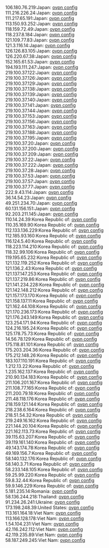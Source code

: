 106.180.76.219:Japan: [ovpn config](vpn/106_180_76_219.ovpn)  
111.216.226.24:Japan: [ovpn config](vpn/111_216_226_24.ovpn)  
111.217.65.191:Japan: [ovpn config](vpn/111_217_65_191.ovpn)  
113.150.93.252:Japan: [ovpn config](vpn/113_150_93_252.ovpn)  
118.159.72.49:Japan: [ovpn config](vpn/118_159_72_49.ovpn)  
118.237.8.184:Japan: [ovpn config](vpn/118_237_8_184.ovpn)  
121.109.77.83:Japan: [ovpn config](vpn/121_109_77_83.ovpn)  
121.3.116.14:Japan: [ovpn config](vpn/121_3_116_14.ovpn)  
126.126.83.105:Japan: [ovpn config](vpn/126_126_83_105.ovpn)  
126.220.67.38:Japan: [ovpn config](vpn/126_220_67_38.ovpn)  
152.165.61.53:Japan: [ovpn config](vpn/152_165_61_53.ovpn)  
194.193.111.247:Japan: [ovpn config](vpn/194_193_111_247.ovpn)  
219.100.37.122:Japan: [ovpn config](vpn/219_100_37_122.ovpn)  
219.100.37.126:Japan: [ovpn config](vpn/219_100_37_126.ovpn)  
219.100.37.129:Japan: [ovpn config](vpn/219_100_37_129.ovpn)  
219.100.37.138:Japan: [ovpn config](vpn/219_100_37_138.ovpn)  
219.100.37.139:Japan: [ovpn config](vpn/219_100_37_139.ovpn)  
219.100.37.140:Japan: [ovpn config](vpn/219_100_37_140.ovpn)  
219.100.37.141:Japan: [ovpn config](vpn/219_100_37_141.ovpn)  
219.100.37.144:Japan: [ovpn config](vpn/219_100_37_144.ovpn)  
219.100.37.153:Japan: [ovpn config](vpn/219_100_37_153.ovpn)  
219.100.37.156:Japan: [ovpn config](vpn/219_100_37_156.ovpn)  
219.100.37.163:Japan: [ovpn config](vpn/219_100_37_163.ovpn)  
219.100.37.188:Japan: [ovpn config](vpn/219_100_37_188.ovpn)  
219.100.37.195:Japan: [ovpn config](vpn/219_100_37_195.ovpn)  
219.100.37.20:Japan: [ovpn config](vpn/219_100_37_20.ovpn)  
219.100.37.200:Japan: [ovpn config](vpn/219_100_37_200.ovpn)  
219.100.37.209:Japan: [ovpn config](vpn/219_100_37_209.ovpn)  
219.100.37.22:Japan: [ovpn config](vpn/219_100_37_22.ovpn)  
219.100.37.222:Japan: [ovpn config](vpn/219_100_37_222.ovpn)  
219.100.37.28:Japan: [ovpn config](vpn/219_100_37_28.ovpn)  
219.100.37.53:Japan: [ovpn config](vpn/219_100_37_53.ovpn)  
219.100.37.57:Japan: [ovpn config](vpn/219_100_37_57.ovpn)  
219.100.37.77:Japan: [ovpn config](vpn/219_100_37_77.ovpn)  
222.9.43.114:Japan: [ovpn config](vpn/222_9_43_114.ovpn)  
36.14.54.23:Japan: [ovpn config](vpn/36_14_54_23.ovpn)  
49.251.234.70:Japan: [ovpn config](vpn/49_251_234_70.ovpn)  
60.131.156.151:Japan: [ovpn config](vpn/60_131_156_151.ovpn)  
92.203.211.145:Japan: [ovpn config](vpn/92_203_211_145.ovpn)  
110.14.24.39:Korea Republic of: [ovpn config](vpn/110_14_24_39.ovpn)  
110.35.169.90:Korea Republic of: [ovpn config](vpn/110_35_169_90.ovpn)  
112.133.136.229:Korea Republic of: [ovpn config](vpn/112_133_136_229.ovpn)  
112.185.93.160:Korea Republic of: [ovpn config](vpn/112_185_93_160.ovpn)  
116.124.5.40:Korea Republic of: [ovpn config](vpn/116_124_5_40.ovpn)  
118.223.114.210:Korea Republic of: [ovpn config](vpn/118_223_114_210.ovpn)  
118.32.99.106:Korea Republic of: [ovpn config](vpn/118_32_99_106.ovpn)  
119.195.65.232:Korea Republic of: [ovpn config](vpn/119_195_65_232.ovpn)  
121.132.119.252:Korea Republic of: [ovpn config](vpn/121_132_119_252.ovpn)  
121.136.2.43:Korea Republic of: [ovpn config](vpn/121_136_2_43.ovpn)  
121.137.147.253:Korea Republic of: [ovpn config](vpn/121_137_147_253.ovpn)  
121.137.219.86:Korea Republic of: [ovpn config](vpn/121_137_219_86.ovpn)  
121.141.234.228:Korea Republic of: [ovpn config](vpn/121_141_234_228.ovpn)  
121.142.148.212:Korea Republic of: [ovpn config](vpn/121_142_148_212.ovpn)  
121.157.173.170:Korea Republic of: [ovpn config](vpn/121_157_173_170.ovpn)  
121.158.137.11:Korea Republic of: [ovpn config](vpn/121_158_137_11.ovpn)  
121.162.44.108:Korea Republic of: [ovpn config](vpn/121_162_44_108.ovpn)  
121.170.236.173:Korea Republic of: [ovpn config](vpn/121_170_236_173.ovpn)  
121.176.243.149:Korea Republic of: [ovpn config](vpn/121_176_243_149.ovpn)  
123.254.171.94:Korea Republic of: [ovpn config](vpn/123_254_171_94.ovpn)  
124.216.195.24:Korea Republic of: [ovpn config](vpn/124_216_195_24.ovpn)  
125.178.75.73:Korea Republic of: [ovpn config](vpn/125_178_75_73.ovpn)  
14.56.78.129:Korea Republic of: [ovpn config](vpn/14_56_78_129.ovpn)  
175.118.81.101:Korea Republic of: [ovpn config](vpn/175_118_81_101.ovpn)  
175.203.204.36:Korea Republic of: [ovpn config](vpn/175_203_204_36.ovpn)  
175.212.148.26:Korea Republic of: [ovpn config](vpn/175_212_148_26.ovpn)  
183.107.110.191:Korea Republic of: [ovpn config](vpn/183_107_110_191.ovpn)  
1.212.13.22:Korea Republic of: [ovpn config](vpn/1_212_13_22.ovpn)  
1.235.162.137:Korea Republic of: [ovpn config](vpn/1_235_162_137.ovpn)  
210.90.134.183:Korea Republic of: [ovpn config](vpn/210_90_134_183.ovpn)  
211.106.201.167:Korea Republic of: [ovpn config](vpn/211_106_201_167.ovpn)  
211.108.77.165:Korea Republic of: [ovpn config](vpn/211_108_77_165.ovpn)  
211.200.79.18:Korea Republic of: [ovpn config](vpn/211_200_79_18.ovpn)  
211.48.118.176:Korea Republic of: [ovpn config](vpn/211_48_118_176.ovpn)  
218.159.121.144:Korea Republic of: [ovpn config](vpn/218_159_121_144.ovpn)  
218.238.6.164:Korea Republic of: [ovpn config](vpn/218_238_6_164.ovpn)  
218.51.54.32:Korea Republic of: [ovpn config](vpn/218_51_54_32.ovpn)  
219.249.16.162:Korea Republic of: [ovpn config](vpn/219_249_16_162.ovpn)  
221.144.20.104:Korea Republic of: [ovpn config](vpn/221_144_20_104.ovpn)  
221.162.113.73:Korea Republic of: [ovpn config](vpn/221_162_113_73.ovpn)  
39.115.63.207:Korea Republic of: [ovpn config](vpn/39_115_63_207.ovpn)  
39.119.161.140:Korea Republic of: [ovpn config](vpn/39_119_161_140.ovpn)  
49.143.174.78:Korea Republic of: [ovpn config](vpn/49_143_174_78.ovpn)  
49.169.156.7:Korea Republic of: [ovpn config](vpn/49_169_156_7.ovpn)  
58.140.132.176:Korea Republic of: [ovpn config](vpn/58_140_132_176.ovpn)  
58.140.3.71:Korea Republic of: [ovpn config](vpn/58_140_3_71.ovpn)  
58.233.148.105:Korea Republic of: [ovpn config](vpn/58_233_148_105.ovpn)  
59.25.99.220:Korea Republic of: [ovpn config](vpn/59_25_99_220.ovpn)  
59.8.32.44:Korea Republic of: [ovpn config](vpn/59_8_32_44.ovpn)  
59.9.146.229:Korea Republic of: [ovpn config](vpn/59_9_146_229.ovpn)  
5.181.235.14:Romania: [ovpn config](vpn/5_181_235_14.ovpn)  
58.136.244.218:Thailand: [ovpn config](vpn/58_136_244_218.ovpn)  
91.234.26.241:Ukraine: [ovpn config](vpn/91_234_26_241.ovpn)  
173.198.248.39:United States: [ovpn config](vpn/173_198_248_39.ovpn)  
113.161.164.18:Viet Nam: [ovpn config](vpn/113_161_164_18.ovpn)  
113.166.128.178:Viet Nam: [ovpn config](vpn/113_166_128_178.ovpn)  
1.54.104.231:Viet Nam: [ovpn config](vpn/1_54_104_231.ovpn)  
42.116.242.112:Viet Nam: [ovpn config](vpn/42_116_242_112.ovpn)  
42.119.235.89:Viet Nam: [ovpn config](vpn/42_119_235_89.ovpn)  
58.187.249.245:Viet Nam: [ovpn config](vpn/58_187_249_245.ovpn)  
